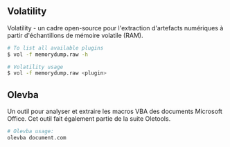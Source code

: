 ## Volatility
Volatility - un cadre open-source pour l'extraction d'artefacts numériques à partir d'échantillons de mémoire volatile (RAM).
````bash
# To list all available plugins
$ vol -f memorydump.raw -h

# Volatility usage
$ vol -f memorydump.raw <plugin>
````
## Olevba
Un outil pour analyser et extraire les macros VBA des documents Microsoft Office. Cet outil fait également partie de la suite Oletools.
````bash 
# Olevba usage:
olevba document.com
````
